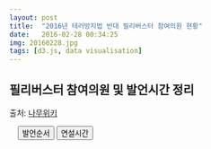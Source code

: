 ```yaml
---
layout: post
title:  "2016년 테러방지법 반대 필리버스터 참여의원 현황"
date:   2016-02-28 00:34:25
img: 20160228.jpg
tags: [d3.js, data visualisation]
---
```


## 필리버스터 참여의원 및 발언시간 정리
출처: <a href="https://namu.wiki/w/2016%EB%85%84%20%ED%85%8C%EB%9F%AC%EB%B0%A9%EC%A7%80%EB%B2%95%20%EB%B0%98%EB%8C%80%20%ED%95%84%EB%A6%AC%EB%B2%84%EC%8A%A4%ED%84%B0/%EC%A7%84%ED%96%89%EC%83%81%ED%99%A9%20%EB%B0%8F%20%EC%B0%B8%EC%97%AC%EC%9D%98%EC%9B%90">나무위키</a>

<script src="http://d3js.org/d3.v3.min.js"></script>
<script src="http://labratrevenge.com/d3-tip/javascripts/d3.tip.v0.6.3.js"></script>
<link rel="stylesheet" href="https://maxcdn.bootstrapcdn.com/bootstrap/3.3.6/css/bootstrap.min.css" integrity="sha384-1q8mTJOASx8j1Au+a5WDVnPi2lkFfwwEAa8hDDdjZlpLegxhjVME1fgjWPGmkzs7" crossorigin="anonymous">

<style>

    .axis {
      font: 10px sans-serif;
    }

    .axis path,
    .axis line {
      fill: none;
      stroke: #000;
      shape-rendering: crispEdges;
    }

    .x.axis path {
      display: none;
    }

    .chart_title {
      font: 20px sans-serif;
    }

    .d3-tip {
      font: 10px sans-serif;
      line-height: 1.2;
      font-weight: bold;
      padding: 5px;
      background: rgba(0, 0, 0, 0.8);
      color: #fff;
      border-radius: 2px;
    }

    /* Creates a small triangle extender for the tooltip */
    .d3-tip:after {
      box-sizing: border-box;
      display: inline;
      font: 10px sans-serif;
      width: 100%;
      line-height: 1;
      color: rgba(0, 0, 0, 0.8);
      content: "\25BC";
      position: absolute;
      text-align: center;
    }

    /* Style northward tooltips differently */
    .d3-tip.n:after {
      margin: -1px 0 0 0;
      top: 100%;
      left: 0;
    }
    .button_options {
      margin-top: 10px;
      margin-left: 15px;
    }

  
</style>
<script type="text/javascript"> 
   
      function draw(data) {

        // setting the d3 space
        "use strict";
        var margin = {top:60, right:30, bottom:50, left:40};
        var width = 960 - margin.left - margin.right,
            height = 400 - margin.top - margin.bottom;

        var color_code = {'더불어민주당': '#0270b8',
                          '정의당': '#ffce00',
                          '국민의당': '#6a9e26',
                          '무소속': '#bdbdbd'
                          }

        var tip = d3.tip()
          .attr('class', 'd3-tip')
          .offset([-10, 0])
          .html(function(d) {
            var hour = Math.floor(d.duration / 3600);
            var minute = (d.duration - hour * 3600) / 60;
            var output = hour + "시간 " + minute + "분"

            return "<strong>" + d.id + "번</strong>" + "<br>" + d.mp + "<br>" + d.party + "<br>" + output;
          })
          .attr("fill", "grey");

        var formatHours = function(d) {
          var hours = Math.floor(d / 3600);
          var output = hours + 'h';
          return output;
        };

        var maxId = d3.max(data, function(d) {return d.id});
        var maxHour = d3.max(data, function(d) {return d.duration});

        var x = d3.scale.ordinal()
          .domain(data.map(function(d) {return d.mp}))
          .rangeRoundBands([0, width], .1);

        var y = d3.scale.linear()
          .domain([0, maxHour])
          .range([height, 0]);

        var xAxis = d3.svg.axis()
          .scale(x)
          .orient('bottom');

        var yAxis = d3.svg.axis()
          .scale(y)
          .orient('left')
          .tickFormat(formatHours)
          .tickValues(d3.range(0, maxHour, 3600));

        var svg = d3.select("div.chart").append("svg")
          .attr("width", width + margin.left + margin.right)
          .attr("height", height + margin.top + margin.bottom)
        .append("g")
          .attr("transform", "translate(" + margin.left + "," + margin.top + ")");

        svg.append("text")
        .attr("class", "chart_title")
        .attr("x", -23)             
        .attr("y", 0 - (margin.top / 2))
        .attr("text-anchor", "left")
        .style("text-decoration", "underline")
        .text("2016년 테러방지법 반대 필리버스터 참여의원");

        svg.call(tip);

        svg.append("g")
          .attr("class", "x axis")
          .attr("transform", "translate(0," + height + ")")
          .call(xAxis)
          .selectAll("text")
          .attr("y", 5)
          .attr("x", 18)
          .attr("transform", "rotate(45)");

        svg.append("g")
          .attr("class", "y axis")
          .attr("transform", "translate(0," + "0" + ")")
          .call(yAxis);

        svg.selectAll('.bar')
           .data(data)
          .enter()
           .append("rect")
           .attr("class", "bar")
           .attr("fill", function(d) {
            return color_code[d.party];
           })
           .attr("x", function(d) {return x(d.mp)})
           .attr("width", x.rangeBand())
           .attr("y", function(d) {return y(d.duration)})
           .attr("height", function(d) { return height - y(d.duration); })
           .on('mouseover', tip.show)
           .on('mouseout', tip.hide);

        d3.select("button#speech").on('click', function () {
          var x0 = x.domain(data.sort(function(a, b){ return a.id - b.id; })
              .map(function(d) { return d.mp; }))
              .copy();

          svg.selectAll(".bar")
              .sort(function(a, b) { return x0(a.id) - x0(b.id); });

          var transition = svg.transition().duration(750),
              delay = function(d, i) { return i * 50; };

          transition.selectAll(".bar")
              .delay(delay)
              .attr("x", function(d) { return x0(d.mp); });

          transition.select(".x.axis")
              .call(xAxis)
            .selectAll("text")
              .delay(delay)
              .attr("y", 5)
                .attr("x", 18)
                .attr("transform", "rotate(45)");


        });

        d3.select("button#duration").on('click', function () {
          console.log("dfjsdf")
          var x0 = x.domain(data.sort(function(a, b){ return b.duration - a.duration; })
              .map(function(d) { return d.mp; }))
              .copy();

          svg.selectAll(".bar")
              .sort(function(a, b) { return x0(b.duration) - x0(a.duration); });

          var transition = svg.transition().duration(750),
              delay = function(d, i) { return i * 50; };

          transition.selectAll(".bar")
              .delay(delay)
              .attr("x", function(d) { return x0(d.mp); });

          transition.select(".x.axis")
              .call(xAxis)
            .selectAll("text")
              .delay(delay)
              .attr("y", 5)
                .attr("x", 18)
                .attr("transform", "rotate(45)");


        });
    }
</script>
<div class="button_options">
    <button type="button" class="btn btn-default btn-sm btn-lg" id="speech">발언순서</button>
    <button type="button" class="btn btn-default btn-sm btn-lg" id="duration">연설시간</button>
</div>
<div class="chart"></div>
<script type="text/javascript">
  d3.csv("/assets/filibuster/filibuster.csv", function(d) {
      var hour = +d.duration.split("h")[0];
      var minute = +d.duration.split("h")[1].split("m")[0];
      d.duration = hour * 3600 + minute * 60;
      return d;
    },draw);
</script>
<br>
